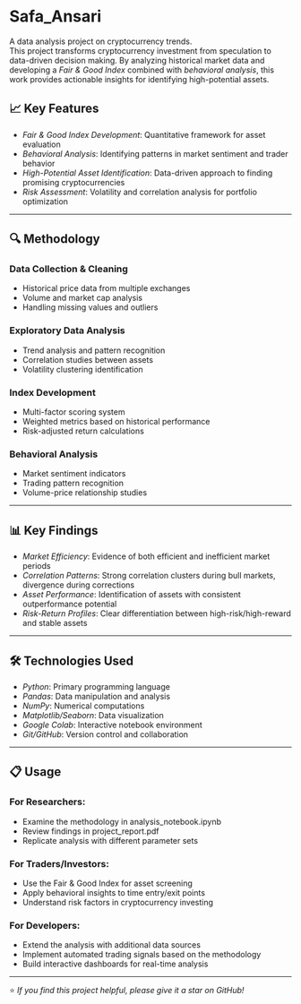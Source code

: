 # Safa_Ansari  

A data analysis project on cryptocurrency trends.  
This project transforms cryptocurrency investment from speculation to data-driven decision making. By analyzing historical market data and developing a *Fair & Good Index* combined with *behavioral analysis*, this work provides actionable insights for identifying high-potential assets.

## 📈 Key Features  
- *Fair & Good Index Development*: Quantitative framework for asset evaluation  
- *Behavioral Analysis*: Identifying patterns in market sentiment and trader behavior  
- *High-Potential Asset Identification*: Data-driven approach to finding promising cryptocurrencies  
- *Risk Assessment*: Volatility and correlation analysis for portfolio optimization  

---

## 🔍 Methodology  

### Data Collection & Cleaning  
- Historical price data from multiple exchanges  
- Volume and market cap analysis  
- Handling missing values and outliers  

### Exploratory Data Analysis  
- Trend analysis and pattern recognition  
- Correlation studies between assets  
- Volatility clustering identification  

### Index Development  
- Multi-factor scoring system  
- Weighted metrics based on historical performance  
- Risk-adjusted return calculations  

### Behavioral Analysis  
- Market sentiment indicators  
- Trading pattern recognition  
- Volume-price relationship studies  

---

## 📊 Key Findings  
- *Market Efficiency*: Evidence of both efficient and inefficient market periods  
- *Correlation Patterns*: Strong correlation clusters during bull markets, divergence during corrections  
- *Asset Performance*: Identification of assets with consistent outperformance potential  
- *Risk-Return Profiles*: Clear differentiation between high-risk/high-reward and stable assets  

---

## 🛠️ Technologies Used  
- *Python*: Primary programming language  
- *Pandas*: Data manipulation and analysis  
- *NumPy*: Numerical computations  
- *Matplotlib/Seaborn*: Data visualization  
- *Google Colab*: Interactive notebook environment  
- *Git/GitHub*: Version control and collaboration  

---

## 📋 Usage  

### For Researchers:  
- Examine the methodology in analysis_notebook.ipynb  
- Review findings in project_report.pdf  
- Replicate analysis with different parameter sets  

### For Traders/Investors:  
- Use the Fair & Good Index for asset screening  
- Apply behavioral insights to time entry/exit points  
- Understand risk factors in cryptocurrency investing  

### For Developers:  
- Extend the analysis with additional data sources  
- Implement automated trading signals based on the methodology  
- Build interactive dashboards for real-time analysis  

---

⭐ *If you find this project helpful, please give it a star on GitHub!*
